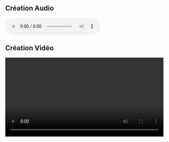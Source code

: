 <div hidden>
	
# Introduction à la création audio et visuelle numérique

</div>

## Création Audio
<audio controls>
	<source src="/resources/MUS1010-Projet1_LangloisOlivier.mp3" type="audio/mp3">
</audio>


## Création Vidéo
<video controls width=500>
	<source src="/resources/MUS1010-Projet2_LangloisOlivier.mp4" type="video/mp4">
</video>
